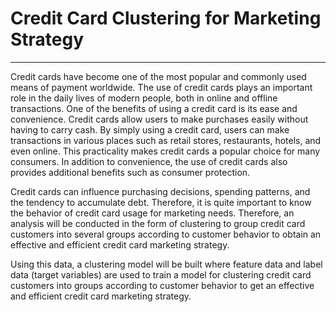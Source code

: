 # Credit Card Clustering for Marketing Strategy
-----
Credit cards have become one of the most popular and commonly used means of payment worldwide. The use of credit cards plays an important role in the daily lives of modern people, both in online and offline transactions. One of the benefits of using a credit card is its ease and convenience. Credit cards allow users to make purchases easily without having to carry cash. By simply using a credit card, users can make transactions in various places such as retail stores, restaurants, hotels, and even online. This practicality makes credit cards a popular choice for many consumers. In addition to convenience, the use of credit cards also provides additional benefits such as consumer protection.

Credit cards can influence purchasing decisions, spending patterns, and the tendency to accumulate debt. Therefore, it is quite important to know the behavior of credit card usage for marketing needs. Therefore, an analysis will be conducted in the form of clustering to group credit card customers into several groups according to customer behavior to obtain an effective and efficient credit card marketing strategy. 

Using this data, a clustering model will be built where feature data and label data (target variables) are used to train a model for clustering credit card customers into groups according to customer behavior to get an effective and efficient credit card marketing strategy.
